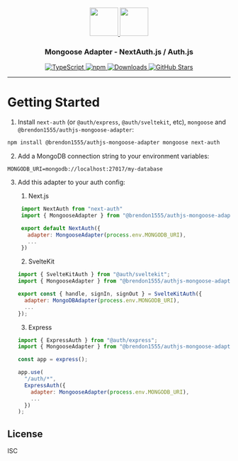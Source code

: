 <p align="center">
  <br/>
  <a href="https://authjs.dev" target="_blank">
    <img height="64px" src="https://authjs.dev/img/logo-sm.png" />
  </a>
  <a href="https://mongoosejs.com/" target="_blank">
    <img height="64px" src="https://raw.githubusercontent.com/Automattic/mongoose/master/docs/images/mongoose.svg"/>
  </a>
  <h3 align="center"><b>Mongoose Adapter</b> - NextAuth.js / Auth.js</a></h3>
  <p align="center" style="align: center;">
    <a href="https://npm.im/@brendon1555/authjs-mongoose-adapter">
      <img src="https://img.shields.io/badge/TypeScript-blue?style=flat-square" alt="TypeScript" />
    </a>
    <a href="https://npm.im/@brendon1555/authjs-mongoose-adapter">
      <img alt="npm" src="https://img.shields.io/npm/v/@brendon1555/authjs-mongoose-adapter?color=green&label=@brendon1555/authjs-mongoose-adapter&style=flat-square">
    </a>
    <a href="https://www.npmtrends.com/@brendon1555/authjs-mongoose-adapter">
      <img src="https://img.shields.io/npm/dm/@brendon1555/authjs-mongoose-adapter?label=%20downloads&style=flat-square" alt="Downloads" />
    </a>
    <a href="https://github.com/brendon1555/authjs-mongoose-adapter/stargazers">
      <img src="https://img.shields.io/github/stars/brendon1555/authjs-mongoose-adapter?style=flat-square" alt="GitHub Stars" />
    </a>
  </p>
</p>

---

# Getting Started

1. Install `next-auth` (or `@auth/express`, `@auth/sveltekit`, etc), `mongoose` and `@brendon1555/authjs-mongoose-adapter`:

```bash
npm install @brendon1555/authjs-mongoose-adapter mongoose next-auth
```

2. Add a MongoDB connection string to your environment variables:

```env
MONGODB_URI=mongodb://localhost:27017/my-database
```

3. Add this adapter to your auth config:

   1. Next.js

   ```js
    import NextAuth from "next-auth"
    import { MongooseAdapter } from "@brendon1555/authjs-mongoose-adapter"

    export default NextAuth({
      adapter: MongooseAdapter(process.env.MONGODB_URI),
      ...
    })
   ```

   2. SvelteKit

   ```js
   import { SvelteKitAuth } from "@auth/sveltekit";
   import { MongooseAdapter } from "@brendon1555/authjs-mongoose-adapter"

   export const { handle, signIn, signOut } = SvelteKitAuth({
     adapter: MongoDBAdapter(process.env.MONGODB_URI),
     ...
   });
   ```

   3. Express

   ```js
   import { ExpressAuth } from "@auth/express";
   import { MongooseAdapter } from "@brendon1555/authjs-mongoose-adapter";

   const app = express();

   app.use(
     "/auth/*",
     ExpressAuth({
       adapter: MongooseAdapter(process.env.MONGODB_URI),
       ...
     })
   );
   ```

## License

ISC
